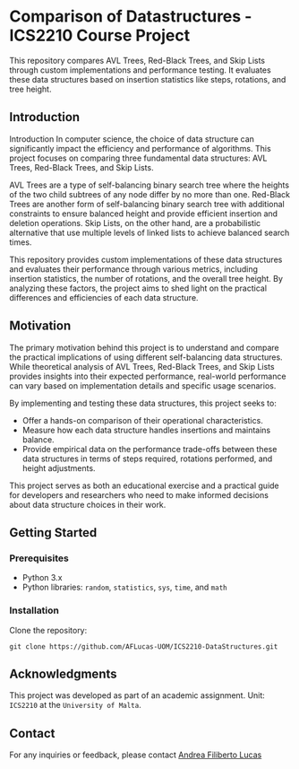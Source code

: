 # Comparison of Datastructures - ICS2210 Course Project
 This repository compares AVL Trees, Red-Black Trees, and Skip Lists through custom implementations and performance testing. It evaluates these data structures based on insertion statistics like steps, rotations, and tree height.

## Introduction
Introduction
In computer science, the choice of data structure can significantly impact the efficiency and performance of algorithms. This project focuses on comparing three fundamental data structures: AVL Trees, Red-Black Trees, and Skip Lists.

AVL Trees are a type of self-balancing binary search tree where the heights of the two child subtrees of any node differ by no more than one. Red-Black Trees are another form of self-balancing binary search tree with additional constraints to ensure balanced height and provide efficient insertion and deletion operations. Skip Lists, on the other hand, are a probabilistic alternative that use multiple levels of linked lists to achieve balanced search times.

This repository provides custom implementations of these data structures and evaluates their performance through various metrics, including insertion statistics, the number of rotations, and the overall tree height. By analyzing these factors, the project aims to shed light on the practical differences and efficiencies of each data structure.

## Motivation
The primary motivation behind this project is to understand and compare the practical implications of using different self-balancing data structures. While theoretical analysis of AVL Trees, Red-Black Trees, and Skip Lists provides insights into their expected performance, real-world performance can vary based on implementation details and specific usage scenarios.

By implementing and testing these data structures, this project seeks to:

- Offer a hands-on comparison of their operational characteristics.
- Measure how each data structure handles insertions and maintains balance.
- Provide empirical data on the performance trade-offs between these data structures in terms of steps required, rotations performed, and height adjustments.

This project serves as both an educational exercise and a practical guide for developers and researchers who need to make informed decisions about data structure choices in their work.

## Getting Started

### Prerequisites

- Python 3.x
- Python libraries: `random`, `statistics`, `sys`, `time`, and `math`

### Installation

Clone the repository:
   ```
   git clone https://github.com/AFLucas-UOM/ICS2210-DataStructures.git
   ```

## Acknowledgments

This project was developed as part of an academic assignment. Unit: `ICS2210` at the `University of Malta`.

## Contact

For any inquiries or feedback, please contact [Andrea Filiberto Lucas](mailto:andrea.f.lucas.22@um.edu.mt)
